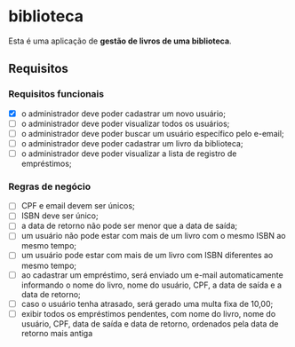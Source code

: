 # biblioteca

Esta é uma aplicação de **gestão de livros de uma biblioteca**.

## Requisitos

### Requisitos funcionais

- [x] o administrador deve poder cadastrar um novo usuário;
- [ ] o administrador deve poder visualizar todos os usuários;
- [ ] o administrador deve poder buscar um usuário específico pelo e-email;
- [ ] o administrador deve poder cadastrar um livro da biblioteca;
- [ ] o administrador deve poder visualizar a lista de registro de empréstimos;

### Regras de negócio

- [ ] CPF e email devem ser únicos;
- [ ] ISBN deve ser único;
- [ ] a data de retorno não pode ser menor que a data de saída;
- [ ] um usuário não pode estar com mais de um livro com o mesmo ISBN ao mesmo tempo;
- [ ] um usuário pode estar com mais de um livro com ISBN diferentes ao mesmo tempo;
- [ ] ao cadastrar um empréstimo, será enviado um e-mail automaticamente informando o nome do livro, nome do usuário, CPF, a data de saída e a data de retorno;
- [ ] caso o usuário tenha atrasado, será gerado uma multa fixa de 10,00;
- [ ] exibir todos os empréstimos pendentes, com nome do livro, nome do usuário, CPF, data de saída e data de retorno, ordenados pela data de retorno mais antiga
